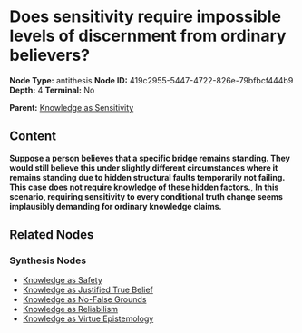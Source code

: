 # Does sensitivity require impossible levels of discernment from ordinary believers?

**Node Type:** antithesis
**Node ID:** 419c2955-5447-4722-826e-79bfbcf444b9
**Depth:** 4
**Terminal:** No

**Parent:** [Knowledge as Sensitivity](knowledge-as-sensitivity-synthesis-67e0f42c-f871-47b0-ba48-537da4d0de79.md)

## Content

**Suppose a person believes that a specific bridge remains standing. They would still believe this under slightly different circumstances where it remains standing due to hidden structural faults temporarily not failing. This case does not require knowledge of these hidden factors.**, **In this scenario, requiring sensitivity to every conditional truth change seems implausibly demanding for ordinary knowledge claims.**

## Related Nodes

### Synthesis Nodes

- [Knowledge as Safety](knowledge-as-safety-synthesis-afb13ba6-dfcd-480e-a83b-c935f40420c6.md)
- [Knowledge as Justified True Belief](knowledge-as-justified-true-belief-synthesis-f008aaf5-556f-42a2-87e2-00169c2df125.md)
- [Knowledge as No-False Grounds](knowledge-as-no-false-grounds-synthesis-ba744a6e-e93b-4363-8977-3f542cb38543.md)
- [Knowledge as Reliabilism](knowledge-as-reliabilism-synthesis-1f51920a-9218-4a0f-89b0-9f9b3463036c.md)
- [Knowledge as Virtue Epistemology](knowledge-as-virtue-epistemology-synthesis-5ecb0f43-bfa0-46b7-9fe5-513d08d764dd.md)

